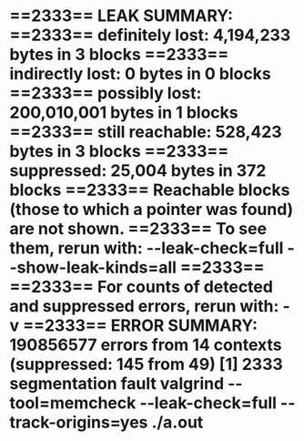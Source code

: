 ==2333== LEAK SUMMARY:
==2333==    definitely lost: 4,194,233 bytes in 3 blocks
==2333==    indirectly lost: 0 bytes in 0 blocks
==2333==      possibly lost: 200,010,001 bytes in 1 blocks
==2333==    still reachable: 528,423 bytes in 3 blocks
==2333==         suppressed: 25,004 bytes in 372 blocks
==2333== Reachable blocks (those to which a pointer was found) are not shown.
==2333== To see them, rerun with: --leak-check=full --show-leak-kinds=all
==2333==
==2333== For counts of detected and suppressed errors, rerun with: -v
==2333== ERROR SUMMARY: 190856577 errors from 14 contexts (suppressed: 145 from 49)
[1]    2333 segmentation fault  valgrind --tool=memcheck --leak-check=full --track-origins=yes  ./a.out
===
